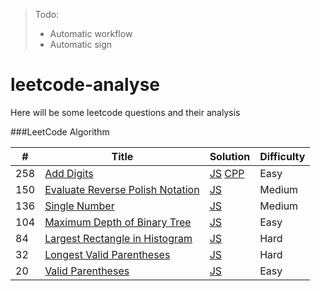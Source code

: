 > Todo:   
> * Automatic workflow
> * Automatic sign

# leetcode-analyse

Here will be some leetcode questions and their analysis 


###LeetCode Algorithm


| # | Title | Solution | Difficulty |
|---| ----- | -------- | ---------- |
|258|[Add Digits](https://leetcode.com/problems/add-digits/)| [JS](./algorithms/addDigits/addDigits.js) [CPP](./algorithms/addDigits/addDigits.cc)|Easy|
|150|[Evaluate Reverse Polish Notation](https://leetcode.com/problems/evaluate-reverse-polish-notation/)| [JS](./algorithms/evaluateReversePolishNotation/evaluateReversePolishNotation.js)|Medium|
|136|[Single Number](https://leetcode.com/problems/single-number/)| [JS](./algorithms/singleNumber/singleNumber.js)|Medium|
|104|[Maximum Depth of Binary Tree](https://leetcode.com/problems/maximum-depth-of-binary-tree/)| [JS](./algorithms/maximumDepthOfBinaryTree/maximumDepthOfBinaryTree.js)|Easy|
|84|[Largest Rectangle in Histogram](https://leetcode.com/problems/largest-rectangle-in-histogram/)| [JS](./algorithms/largestRectangleInHistogram/largestRectangleInHistogram.js)|Hard|
|32|[Longest Valid Parentheses](https://leetcode.com/problems/longest-valid-parentheses/)| [JS](./algorithms/longestValidParentheses/longestValidParentheses.js)|Hard|
|20|[Valid Parentheses](https://leetcode.com/problems/valid-parentheses/)| [JS](./algorithms/validParentheses/validParentheses.js)|Easy|



